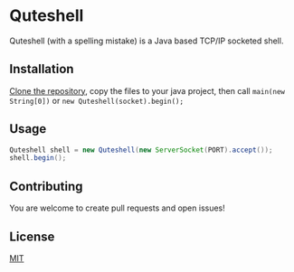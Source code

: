 # Quteshell

Quteshell (with a spelling mistake) is a Java based TCP/IP socketed shell.

## Installation

[Clone the repository](https://github.com/NadavTasher/Quteshell/archive/master.zip), copy the files to your java project, then call `main(new String[0])` or `new Quteshell(socket).begin();`

## Usage

```java
Quteshell shell = new Quteshell(new ServerSocket(PORT).accept());
shell.begin();
```

## Contributing
You are welcome to create pull requests and open issues!

## License
[MIT](https://choosealicense.com/licenses/mit/)